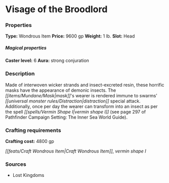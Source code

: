 ﻿---
Title: "Visage of the Broodlord"
Type: "Wondrous Item"
Price: "9600 gp"
Weight: "1 lb."
Slot: "Head"
Caster level: "6"
Aura: "strong conjuration"
Description: |
  "Made of interwoven wicker strands and insect-excreted resin, these horrific masks have the appearance of demonic insects. The mask's wearer is rendered immune to swarms' distraction special attack. Additionally, once per day the wearer can transform into an insect as per the spell _vermin shape I_ (see page 297 of _Pathfinder Campaign Setting: The Inner Sea World Guide_)."
Crafting cost: "4800 gp"
Sources: "['Lost Kingdoms']"
---

# Visage of the Broodlord

### Properties

**Type:** Wondrous Item **Price:** 9600 gp **Weight:** 1 lb. **Slot:** Head

##### Magical properties

**Caster level:** 6 **Aura:** strong conjuration

### Description

Made of interwoven wicker strands and insect-excreted resin, these horrific masks have the appearance of demonic insects. The _[[items/Mundane/Mask|mask]]_'s wearer is rendered immune to swarms' _[[universal monster rules/Distraction|distraction]]_ special attack. Additionally, once per day the wearer can transform into an insect as per the spell _[[spells/Vermin Shape I|vermin shape I]]_ (see page 297 of Pathfinder Campaign Setting: The Inner Sea World Guide).

### Crafting requirements

**Crafting cost:** 4800 gp

_[[feats/Craft Wondrous Item|Craft Wondrous Item]]_, _vermin shape I_

### Sources

* Lost Kingdoms